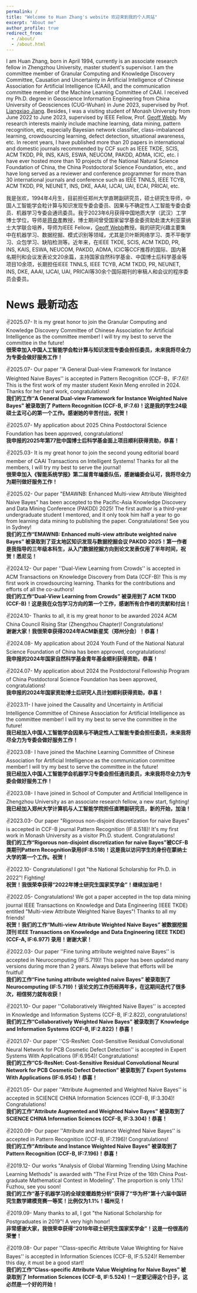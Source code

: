 ```yaml
---
permalink: /
title: "Welcome to Huan Zhang's website 欢迎来到我的个人网站"
excerpt: "About me"
author_profile: true
redirect_from: 
  - /about/
  - /about.html
---
```


I am Huan Zhang, born in April 1994, currently is an associate research fellow in Zhengzhou University, master student's supervisor. I am the committee member of Granular Computing and Knowledge Discovery Committee, Causation and Uncertainty in Artificial Intelligence of Chinese Association for Artificial Intelligence (CAAI), and the communication committee member of the Machine Learning Committee of CAAI. I received my Ph.D. degree in Geoscience Information Engineering from China University of Geosciences (CUG-Wuhan) in June 2023, supervised by Prof. [Liangxiao Jiang](https://grzy.cug.edu.cn/jlx/zh_CN/). Besides, I was a visiting student of Monash University from June 2022 to June 2023, supervised by IEEE Fellow, Prof. [Geoff Webb](https://i.giwebb.com/). My research interests mainly include machine learning, data mining, pattern recognition, etc, especially Bayesian network classifier, class-imbalanced learning, crowdsourcing learning, defect detection, situational awareness, etc. In recent years, I have published more than 20 papers in international and domestic journals recommended by CCF such as IEEE TKDE, SCIS, ACM TKDD, PR, INS, KAIS, ESWA, NEUCOM, PAKDD, ADMA, ICIC, etc. I have ever hosted more than 10 projects of the National Natural Science Foundation of China, the China Postdoctoral Science Foundation, etc., and have long served as a reviewer and conference programmer for more than 30 international journals and conference such as IEEE TNNLS, IEEE TCYB, ACM TKDD, PR, NEUNET, INS, DKE, AAAI, IJCAI, UAI, ECAI, PRICAI, etc.

我是张欢，1994年4月生，目前担任郑州大学直聘副研究员，硕士研究生导师，中国人工智能学会粒计算与知识发现专委会委员、因果与不确定性人工智能专委会委员、机器学习专委会通讯委员。我于2023年6月获得中国地质大学（武汉）工学博士学位，导师是[蒋良孝](https://grzy.cug.edu.cn/jlx/zh_CN/)教授，博士期间曾受国家留学基金委资助赴澳大利亚蒙纳士大学联合培养，导师为IEEE Fellow，[Geoff Webb](https://i.giwebb.com/)教授。我的研究兴趣主要集中在机器学习、数据挖掘、模式识别等领域，尤其是贝叶斯网络学习、类不平衡学习、众包学习、缺陷检测等。近年来，在IEEE TKDE, SCIS, ACM TKDD, PR, INS, KAIS, ESWA, NEUCOM, PAKDD, ADMA, ICIC等CCF推荐的国际、国内著名期刊和会议发表论文20余篇，主持国家自然科学基金、中国博士后科学基金等项目10余项，长期担任IEEE TNNLS, IEEE TCYB, ACM TKDD, PR, NEUNET, INS, DKE, AAAI, IJCAI, UAI, PRICAI等30余个国际期刊的审稿人和会议的程序委员会委员。

News 最新动态
======

✌️2025.07- It is my great honor to join the Granular Computing and Knowledge Discovery Committee of Chinese Association for Artificial Intelligence as the committee member! I will try my best to serve the committee in the future!   
**很荣幸加入中国人工智能学会粒计算与知识发现专委会担任委员，未来我将尽全力为专委会做好服务工作！**

✌️2025.07- Our paper ''A General Dual-view Framework for Instance Weighted Naive Bayes'' is accepted in Pattern Recognition (CCF-B，IF:7.6)! This is the first work of my master student Kexin Meng enrolled in 2024. Thanks for her hard work, congratulations!  
**我们的工作“A General Dual-view Framework for Instance Weighted Naive Bayes” 被录取到了 Pattern Recognition (CCF-B, IF:7.6)！这是我的学生24级硕士孟可心的第一个工作。感谢她的辛苦付出，祝贺！**

✌️2025.07- My application about 2025 China Postdoctoral Science Foundation has been approved, congratulations!  
**我申报的2025年第77批中国博士后科学基金面上项目顺利获得资助，恭喜！**

✌️2025.03- It is my great honor to join the second young editorial board member of CAAI Transactions on Intelligent Systems! Thanks for all the members, I will try my best to serve the journal!  
**很荣幸加入《智能系统学报》第二届青年编委队伍，感谢编委会认可，我将尽全力为期刊做好服务工作！**

✌️2025.02- Our paper "EMAWNB: Enhanced Multi-view Attribute Weighted Naive Bayes" has been accepted to the Pacific-Asia Knowledge Discovery and Data Mining Conference (PAKDD) 2025! The first author is a third-year undergraduate student I mentored, and it only took him half a year to go from learning data mining to publishing the paper. Congratulations! See you in Sydney!  
**我们的工作“EMAWNB: Enhanced multi-view attribute weighted naive Bayes” 被录取到了亚太地区知识发现与数据挖掘会议 PAKDD 2025！第一作者是我指导的三年级本科生，从入门数据挖掘方向到论文发表仅用了半年时间，祝贺！悉尼见！**

✌️2024.12- Our paper ''Dual-View Learning from Crowds'' is accepted in ACM Transactions on Knowledge Discovery from Data (CCF-B)! This is my first work in crowdsourcing learning. Thanks for the contributions and efforts of all the co-authors!  
**我们的工作“Dual-View Learning from Crowds” 被录用到了 ACM TKDD (CCF-B)！这是我在众包学习方向的第一个工作，感谢所有合作者的贡献和付出！**

✌️2024.10- Thanks to all, it is my great honor to be awarded 2024 ACM China Council Rising Star (Zhengzhou Chapter)! Congratulations!  
**谢谢大家！我很荣幸获得2024年ACM新星奖（郑州分会）！恭喜！**

✌️2024.08- My application about 2024 Youth Fund of the National Natural Science Foundation of China has been approved, congratulations!  
**我申报的2024年国家自然科学基金青年基金顺利获得资助，恭喜！**

✌️2024.07- My application about 2024 the Postdoctoral Fellowship Program of China Postdoctoral Science Foundation has been approved, congratulations!  
**我申报的2024年国家资助博士后研究人员计划顺利获得资助，恭喜！**

✌️2023.11- I have joined the Causality and Uncertainty in Artificial Intelligence Committee of Chinese Association for Artificial Intelligence as the committee member! I will try my best to serve the committee in the future!   
**我已经加入中国人工智能学会因果与不确定性人工智能专委会担任委员，未来我将尽全力为专委会做好服务工作！**

✌️2023.08- I have joined the Machine Learning Committee of Chinese Association for Artificial Intelligence as the communication committee member! I will try my best to serve the committee in the future!   
**我已经加入中国人工智能学会机器学习专委会担任通讯委员，未来我将尽全力为专委会做好服务工作！**

✌️2023.08- I have joined in School of Computer and Artificial Intelligence in Zhengzhou University as an associate research fellow, a new start, fighting!   
**我已经加入郑州大学计算机与人工智能学院担任直聘副研究员，新的开始，加油！**

✌️2023.03- Our paper "Rigorous non-disjoint discretization for naive Bayes" is accepted in CCF-B journal Pattern Recognition (IF:8.518)! It's my first work in Monash University as a visitor Ph.D. student. Congratulations!  
**我们的工作“Rigorous non-disjoint discretization for naive Bayes”被CCF-B类期刊Pattern Recognition录用(IF:8.518)！这是我以访问学生的身份在蒙纳士大学的第一个工作。祝贺！**

✌️2022.10- Congratulations! I got "the National Scholarship for Ph.D. in 2022"! Fighting!  
**祝贺！我很荣幸获得“2022年博士研究生国家奖学金”！继续加油吧！**

✌️2022.05- Congratulations! We got a paper accepted in the top data mining journal IEEE Transactions on Knowledge and Data Engineering (IEEE TKDE) entitled "Multi-view Attribute Weighted Naive Bayes"! Thanks to all my friends!  
**祝贺！我们的工作“Multi-view Attribute Weighted Naive Bayes” 被数据挖掘顶刊 IEEE Transactions on Knowledge and Data Engineering (IEEE TKDE) (CCF-A, IF:6.977) 录用！谢谢大家！**

✌️2022.03- Our paper ''Fine tuning attribute weighted naive Bayes'' is accepted in Neurocomputing (IF:5.719)! This paper has been updated many versions during more than 2 years. Always believe that efforts will be fruitful!  
**我们的工作“Fine tuning attribute weighted naive Bayes” 被录取到了 Neurocomputing (IF:5.719)！该论文的工作历经两年多，在这期间迭代了很多次，相信努力就有收获！**

✌️2021.10- Our paper ''Collaboratively Weighted Naive Bayes'' is accepted in Knowledge and Information Systems (CCF-B, IF:2.822), congratulations!  
**我们的工作“Collaboratively Weighted Naive Bayes” 被录取到了 Knowledge and Information Systems (CCF-B, IF:2.822)！恭喜！**

✌️2021.07- Our paper ''CS-ResNet: Cost-Sensitive Residual Convolutional Neural Network for PCB Cosmetic Defect Detection'' is accepted in Expert Systems With Applications (IF:6.954)! Congratulations!  
**我们的工作“CS-ResNet: Cost-Sensitive Residual Convolutional Neural Network for PCB Cosmetic Defect Detection” 被录取到了 Expert Systems With Applications (IF:6.954)！恭喜！**

✌️2021.05- Our paper ''Attribute Augmented and Weighted Naive Bayes'' is accepted in SCIENCE CHINA Information Sciences (CCF-B, IF:3.304)! Congratulations!  
**我们的工作“Attribute Augmented and Weighted Naive Bayes” 被录取到了 SCIENCE CHINA Information Sciences (CCF-B, IF:3.304)！恭喜！**

✌️2020.09- Our paper ''Attribute and Instance Weighted Naive Bayes'' is accepted in Pattern Recognition (CCF-B, IF:7.196)! Congratulations!  
**我们的工作“Attribute and Instance Weighted Naive Bayes” 被录取到了 Pattern Recognition (CCF-B, IF:7.196)！恭喜！**

✌️2019.12- Our works "Analysis of Global Warming Trending Using Machine Learning Methods" is awarded with "The First Prize of the 16th China Post-graduate Mathematical Contest in Modeling". The proportion is only 1.1%! Fuzhou, see you soon!   
**我们的工作“基于机器学习的全球变暖趋势分析”获得了“华为杯”第十六届中国研究生数学建模竞赛一等奖！比例仅为1.1%！福州见！**

✌️2019.09- Many thanks to all, I got "the National Scholarship for Postgraduates in 2019"! A very high honor!  
**非常感谢大家，我很荣幸获得“2019年硕士研究生国家奖学金”！这是一份很高的荣誉！**

✌️2019.08- Our paper ''Class-specific Attribute Value Weighting for Naive Bayes'' is accepted in Information Sciences (CCF-B, IF:5.524)! Remember this day, it must be a good start!  
**我们的工作“Class-specific Attribute Value Weighting for Naive Bayes” 被录取到了 Information Sciences (CCF-B, IF:5.524)！一定要记得这个日子，这必然是一个好的开始！**
